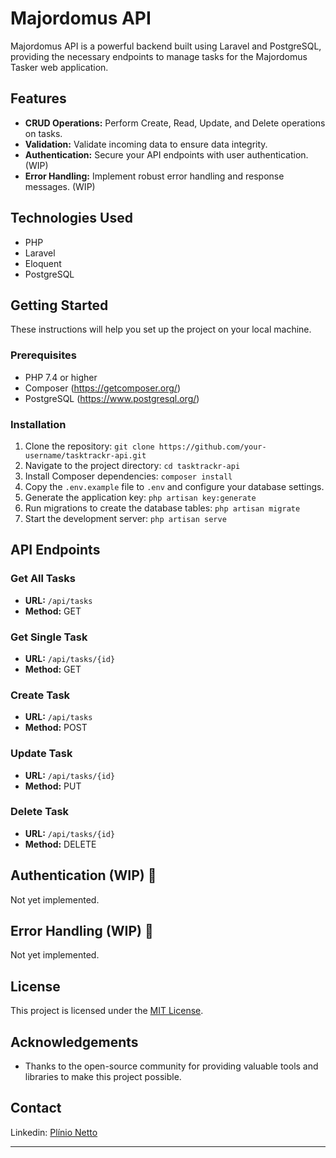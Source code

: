 # Majordomus API

Majordomus API is a powerful backend built using Laravel and PostgreSQL, providing the necessary endpoints to manage tasks for the Majordomus Tasker web application.

## Features

- **CRUD Operations:** Perform Create, Read, Update, and Delete operations on tasks.
- **Validation:** Validate incoming data to ensure data integrity.
- **Authentication:** Secure your API endpoints with user authentication. (WIP)
- **Error Handling:** Implement robust error handling and response messages. (WIP)

## Technologies Used

- PHP
- Laravel
- Eloquent
- PostgreSQL

## Getting Started

These instructions will help you set up the project on your local machine.

### Prerequisites

- PHP 7.4 or higher
- Composer (https://getcomposer.org/)
- PostgreSQL (https://www.postgresql.org/)

### Installation

1. Clone the repository: `git clone https://github.com/your-username/tasktrackr-api.git`
2. Navigate to the project directory: `cd tasktrackr-api`
3. Install Composer dependencies: `composer install`
4. Copy the `.env.example` file to `.env` and configure your database settings.
5. Generate the application key: `php artisan key:generate`
6. Run migrations to create the database tables: `php artisan migrate`
7. Start the development server: `php artisan serve`

## API Endpoints

### Get All Tasks

- **URL:** `/api/tasks`
- **Method:** GET

### Get Single Task

- **URL:** `/api/tasks/{id}`
- **Method:** GET

### Create Task

- **URL:** `/api/tasks`
- **Method:** POST

### Update Task

- **URL:** `/api/tasks/{id}`
- **Method:** PUT

### Delete Task

- **URL:** `/api/tasks/{id}`
- **Method:** DELETE

## Authentication (WIP) :construction:

Not yet implemented.

## Error Handling (WIP) :construction:

Not yet implemented.

## License

This project is licensed under the [MIT License](LICENSE).

## Acknowledgements

- Thanks to the open-source community for providing valuable tools and libraries to make this project possible.

## Contact

Linkedin: [Plínio Netto](https://linkedin.com/in/plinio-netto)

---
